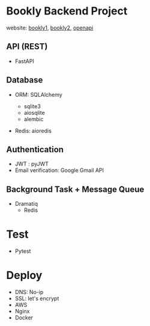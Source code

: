 # Bookly Backend Project
website: [bookly1](https://book-registration.ddns.net/api/v1/docs), [bookly2](https://book-registration.ddns.net/api/v1/redoc), [openapi](https://book-registration.ddns.net/api/v1/openapi.json)

## API (REST)
- FastAPI

## Database
- ORM: SQLAlchemy
    - sqlite3
    - aiosqlite
    - alembic

- Redis: aioredis

## Authentication
- JWT : pyJWT
- Email verification: Google Gmail API

## Background Task + Message Queue
- Dramatiq
    - Redis

# Test
- Pytest

# Deploy
- DNS: No-ip
- SSL: let's encrypt
- AWS
- Nginx
- Docker

